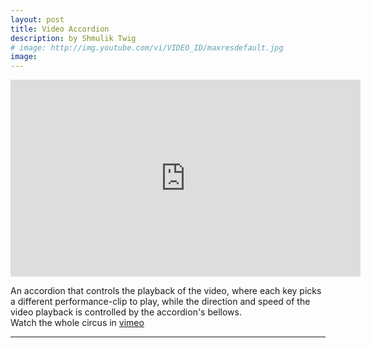 ```yaml
---
layout: post
title: Video Accordion
description: by Shmulik Twig
# image: http://img.youtube.com/vi/VIDEO_ID/maxresdefault.jpg
image: 
---
```


<iframe src="http://player.vimeo.com/video/32626867?badge=0" width="560" height="315" frameborder="0" webkitAllowFullScreen mozallowfullscreen allowFullScreen></iframe>
<p>An accordion that controls the playback of the video, where each key picks a different performance-clip to play, while the direction and speed of the video playback is controlled by the accordion's bellows.<br />
	<!--
Watch the accordion in <a href="https://vimeo.com/32626867">vimeo</a><br />
-->
Watch the whole circus in <a href="http://vimeo.com/27476613">vimeo</a></p>

<hr />


